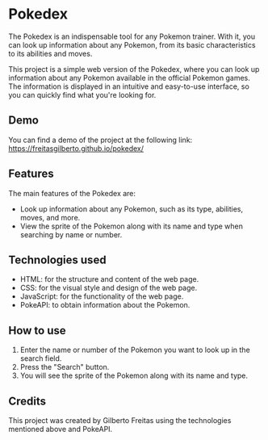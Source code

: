 # Pokedex

The Pokedex is an indispensable tool for any Pokemon trainer. With it, you can look up information about any Pokemon, from its basic characteristics to its abilities and moves.

This project is a simple web version of the Pokedex, where you can look up information about any Pokemon available in the official Pokemon games. The information is displayed in an intuitive and easy-to-use interface, so you can quickly find what you're looking for.

## Demo

You can find a demo of the project at the following link: https://freitasgilberto.github.io/pokedex/

## Features

The main features of the Pokedex are:

- Look up information about any Pokemon, such as its type, abilities, moves, and more.
- View the sprite of the Pokemon along with its name and type when searching by name or number.

## Technologies used

- HTML: for the structure and content of the web page.
- CSS: for the visual style and design of the web page.
- JavaScript: for the functionality of the web page.
- PokeAPI: to obtain information about the Pokemon.

## How to use

1. Enter the name or number of the Pokemon you want to look up in the search field.
2. Press the "Search" button.
3. You will see the sprite of the Pokemon along with its name and type.

## Credits

This project was created by Gilberto Freitas using the technologies mentioned above and PokeAPI.
